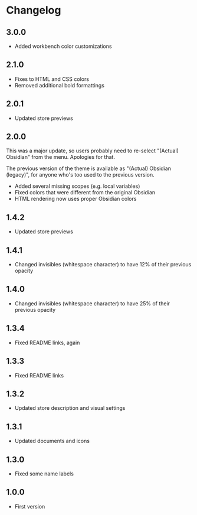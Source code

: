 # Changelog

## 3.0.0

* Added workbench color customizations

## 2.1.0

* Fixes to HTML and CSS colors
* Removed additional bold formattings

## 2.0.1

* Updated store previews

## 2.0.0

This was a major update, so users probably need to re-select "(Actual) Obsidian" from the menu. Apologies for that.

The previous version of the theme is available as "(Actual) Obsidian (legacy)", for anyone who's too used to the previous version.

* Added several missing scopes (e.g. local variables)
* Fixed colors that were different from the original Obsidian
* HTML rendering now uses proper Obsidian colors

## 1.4.2

* Updated store previews

## 1.4.1

* Changed invisibles (whitespace character) to have 12% of their previous opacity

## 1.4.0

* Changed invisibles (whitespace character) to have 25% of their previous opacity

## 1.3.4

* Fixed README links, again

## 1.3.3

* Fixed README links

## 1.3.2

* Updated store description and visual settings

## 1.3.1

* Updated documents and icons

## 1.3.0

* Fixed some name labels

## 1.0.0

* First version
